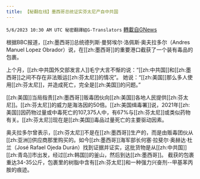 ```yaml
---
title: 【秘翻在线】墨西哥总统证实芬太尼产自中共国
---
```

`5/6/2023 10:30 AM UTC 秘密翻譯組G-Translators` [轉載自GNews](https://gnews.org/articles/1279705)

根据BBC报道，[[zh:墨西哥]]总统德列斯·曼努埃尔·洛佩斯·奥夫拉多尔（Andres Manuel Lopez Obrador）说，在[[zh:墨西哥]]的重要港口截获了一个装有毒品的包裹。 

上个月，[[zh:中共国外交部发言人]]毛宁大言不惭的说：“[[zh:中共国]]和[[zh:墨西哥]]之间不存在非法贩运[[zh:芬太尼]]的情况”。 她说：“[[zh:美国]]那么多人使用[[zh:芬太尼]]，并造成死亡，完全是[[zh:美国]]的问题。”

[[zh:美国]]当局指责[[zh:墨西哥]]贩毒团伙向[[zh:美国]]各地人民提供[[zh:芬太尼]]。[[zh:芬太尼]]的威力是海洛因的50倍。[[zh:美国缉毒署]]说，2021年[[zh:美国]]因药物过量或中毒死亡的107,375人中，有67%与[[zh:芬太尼]]或类似药物有关。[[zh:芬太尼]]现在是[[zh:美国]]毒品过量死亡的主要驱动因素。 

奥夫拉多尔曾表示，[[zh:芬太尼]]不是在[[zh:墨西哥]]生产的，而是由贩毒团伙从[[zh:亚洲]]供应商那里购买的。如今[[zh:墨西哥]]海军部长何塞·拉斐尔·奥赫达·杜兰（José Rafael Ojeda Durán）找到证据并证实，这批货物是从[[zh:中共国]][[zh:青岛]]市出发，经过[[zh:韩国]]的釜山，然后到达[[zh:墨西哥]]。 截获的包裹重达34-35公斤，包裹里的树脂中含有[[zh:芬太尼]]和一种强力兴奋剂--甲基苯丙胺的痕迹。 

